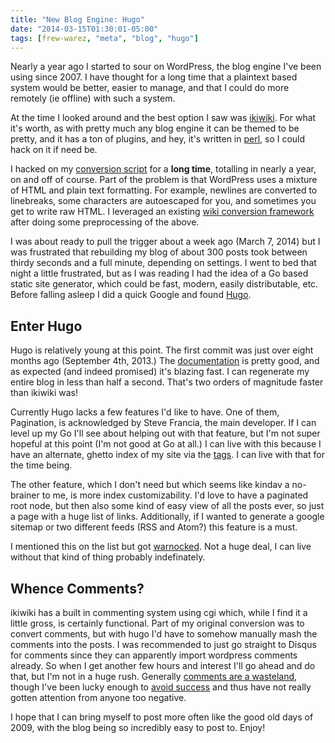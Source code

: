 ```yaml
---
title: "New Blog Engine: Hugo"
date: "2014-03-15T01:30:01-05:00"
tags: [frew-warez, "meta", "blog", "hugo"]
---
```

Nearly a year ago I started to sour on WordPress, the blog engine I've been
using since 2007.  I have thought for a long time that a plaintext based system
would be better, easier to manage, and that I could do more remotely (ie
offline) with such a system.

At the time I looked around and the best option I saw was
[ikiwiki](http://ikiwiki.info/).  For what it's worth, as with pretty much any
blog engine it can be themed to be pretty, and it has a ton of plugins, and hey,
it's written in [perl](/tags/perl), so I could hack on it if need be.

I hacked on my [conversion
script](https://github.com/frioux/export-wordpress-to-ikiwiki) for
a **long time**, totalling in nearly a year, on and off of course.
Part of the problem is that WordPress uses a mixture of HTML and plain
text formatting.  For example, newlines are converted to linebreaks,
some characters are autoescaped for you, and sometimes you get to write
raw HTML.  I leveraged an existing [wiki conversion
framework](https://github.com/frioux/HTML-WikiConverter-Markdown/tree/ikiwiki)
after doing some preprocessing of the above.

I was about ready to pull the trigger about a week ago (March 7, 2014) but I was
frustrated that rebuilding my blog of about 300 posts took between thirdy
seconds and a full minute, depending on settings.  I went to bed that night a
little frustrated, but as I was reading I had the idea of a Go based static site
generator, which could be fast, modern, easily distributable, etc.  Before
falling asleep I did a quick Google and found [Hugo](http://hugo.spf13.com).

## Enter Hugo

Hugo is relatively young at this point.  The first commit
was just over eight months ago (September 4th, 2013.)  The
[documentation](http://hugo.spf13.com/overview/introduction) is pretty
good, and as expected (and indeed promised) it's blazing fast.  I can
regenerate my entire blog in less than half a second.  That's two orders
of magnitude faster than ikiwiki was!

Currently Hugo lacks a few features I'd like to have.  One of them, Pagination,
is acknowledged by Steve Francia, the main developer.  If I can level up my Go
I'll see about helping out with that feature, but I'm not super hopeful at this
point (I'm not good at Go at all.)  I can live with this because I have an
alternate, ghetto index of my site via the [tags](/tags).  I can live with that
for the time being.

The other feature, which I don't need but which seems like kindav a no-brainer
to me, is more index customizability.  I'd love to have a paginated root node,
but then also some kind of easy view of all the posts ever, so just a page with
a huge list of links.  Additionally, if I wanted to generate a google sitemap or
two different feeds (RSS and Atom?) this feature is a must.

I mentioned this on the list but got
[warnocked](https://en.wikipedia.org/wiki/Warnock%27s_Dilemma).  Not a huge
deal, I can live without that kind of thing probably indefinately.

## Whence Comments?

ikiwiki has a built in commenting system using cgi which, while I find it a
little gross, is certainly functional.  Part of my original conversion was to
convert comments, but with hugo I'd have to somehow manually mash the comments
into the posts.  I was recommended to just go straight to Disqus for comments
since they can apparently import wordpress comments already.  So when I get
another few hours and interest I'll go ahead and do that,
but I'm not in a huge rush.  Generally [comments are a
wasteland](https://twitter.com/AvoidComments), though I've been lucky
enough to [avoid success](http://www.scottlondon.com/blog/archives/75)
and thus have not really gotten attention from anyone too negative.

I hope that I can bring myself to post more often like the good old days of
2009, with the blog being so incredibly easy to post to.  Enjoy!
